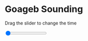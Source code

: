 <h1>Goageb Sounding</h1>
<p>Drag the slider to change the time</p>

<div class="slidecontainer">
<input oninput='setImage(this)' class="slider" type="range" min="0" max="5" value="0" step="1" />
<img id='img'/>
</div>

<script>
var img = document.getElementById('img');
var img_array = ['/assets/images/skwt/skd_goageb_wrfout_d01_2020-07-10_12:00:00.png',
'/assets/images/skwt/skd_goageb_wrfout_d01_2020-07-10_18:00:00.png',
'/assets/images/skwt/skd_goageb_wrfout_d01_2020-07-11_00:00:00.png',
'/assets/images/skwt/skd_goageb_wrfout_d01_2020-07-11_06:00:00.png',
'/assets/images/skwt/skd_goageb_wrfout_d01_2020-07-11_12:00:00.png',];
function setImage(obj)
{
        var value = obj.value;
        img.src = img_array[value];

}
</script>
